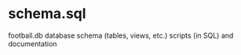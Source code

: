 schema.sql
==========

football.db database schema (tables, views, etc.) scripts (in SQL) and documentation
